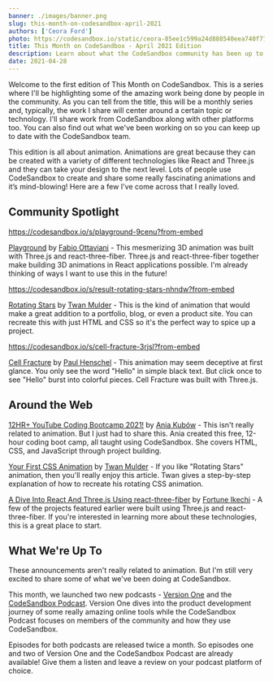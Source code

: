 ```yaml
---
banner: ./images/banner.png
slug: this-month-on-codesandbox-april-2021
authors: ['Ceora Ford']
photo: https://codesandbox.io/static/ceora-85ee1c599a24d888540eea740f7747be.jpg
title: This Month on CodeSandbox - April 2021 Edition 
description: Learn about what the CodeSandbox community has been up to this month.
date: 2021-04-28
---
```


Welcome to the first edition of This Month on CodeSandbox. This is a series where I'll be highlighting some of the amazing work being done by people in the community. As you can tell from the title, this will be a monthly series and, typically, the work I share will center around a certain topic or technology. I'll share work from CodeSandbox along with other platforms too. You can also find out what we've been working on so you can keep up to date with the CodeSandbox team.

This edition is all about animation. Animations are great because they can be created with a variety of different technologies like React and Three.js and they can take your design to the next level. Lots of people use CodeSandbox to create and share some really fascinating animations and it’s mind-blowing! Here are a few I've come across that I really loved.

## Community Spotlight


https://codesandbox.io/s/playground-9cenu?from-embed

[Playground](https://codesandbox.io/s/9cenu) by [Fabio Ottaviani](https://codesandbox.io/u/supahfunk) - This mesmerizing 3D animation was built with Three.js and react-three-fiber. Three.js and react-three-fiber together make building 3D animations in React applications possible. I'm already thinking of ways I want to use this in the future!


https://codesandbox.io/s/result-rotating-stars-nhndw?from-embed

[Rotating Stars](https://codesandbox.io/s/nhndw) by [Twan Mulder](https://codesandbox.io/u/twanmulder) - This is the kind of animation that would make a great addition to a portfolio, blog, or even a product site. You can recreate this with just HTML and CSS so it's the perfect way to spice up a project.


https://codesandbox.io/s/cell-fracture-3rjsl?from-embed

[Cell Fracture](https://codesandbox.io/s/cell-fracture-forked-3rjsl) by [Paul Henschel](https://codesandbox.io/u/drcmda) - This animation may seem deceptive at first glance. You only see the word "Hello" in simple black text. But click once to see "Hello" burst into colorful pieces. Cell Fracture was built with Three.js.

## Around the Web


[12HR+ YouTube Coding Bootcamp 2021!](https://youtu.be/Xm4BObh4MhI) by [Ania Kubów](https://codesandbox.io/u/kubowania) - This isn't really related to animation. But I just had to share this. Ania created this free, 12-hour coding boot camp, all taught using CodeSandbox. She covers HTML, CSS, and JavaScript through project building. 

[Your First CSS Animation](https://www.thatsanegg.com/blog/your-first-css-animation/) by [Twan Mulder](https://codesandbox.io/u/twanmulder) - If you like "Rotating Stars" animation, then you'll really enjoy this article. Twan gives a step-by-step explanation of how to recreate his rotating CSS animation.

[A Dive Into React And Three.js Using react-three-fiber](https://www.smashingmagazine.com/2020/11/threejs-react-three-fiber/) by [Fortune Ikechi](https://codesandbox.io/u/iamfortune) - A few of the projects featured earlier were built using Three.js and react-three-fiber. If you're interested in learning more about these technologies, this is a great place to start.

## What We're Up To

These announcements aren't really related to animation. But I'm still very excited to share some of what we've been doing at CodeSandbox. 

This month, we launched two new podcasts - [Version One](https://codesandbox.io/podcasts/version-one) and the [CodeSandbox Podcast](https://codesandbox.io/podcasts/codesandbox-podcast). Version One dives into the product development journey of some really amazing online tools while the CodeSandbox Podcast focuses on members of the community and how they use CodeSandbox.

Episodes for both podcasts are released twice a month. So episodes one and two of Version One and the CodeSandbox Podcast are already available! Give them a listen and leave a review on your podcast platform of choice. 
